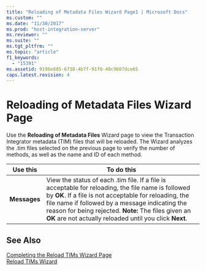 ```yaml
---
title: "Reloading of Metadata Files Wizard Page1 | Microsoft Docs"
ms.custom: ""
ms.date: "11/30/2017"
ms.prod: "host-integration-server"
ms.reviewer: ""
ms.suite: ""
ms.tgt_pltfrm: ""
ms.topic: "article"
f1_keywords: 
  - "15391"
ms.assetid: 9196e885-6738-4b7f-91f0-40c9607dce65
caps.latest.revision: 4
---
```

# Reloading of Metadata Files Wizard Page
Use the **Reloading of Metadata Files** Wizard page to view the Transaction Integrator metadata (TIM) files that will be reloaded. The Wizard analyzes the .tim files selected on the previous page to verify the number of methods, as well as the name and ID of each method.  
  
|Use this|To do this|  
|--------------|----------------|  
|**Messages**|View the status of each .tim file. If a file is acceptable for reloading, the file name is followed by **OK**. If a file is not acceptable for reloading, the file name if followed by a message indicating the reason for being rejected. **Note:**  The files given an **OK** are not actually reloaded until you click **Next**.|  
  
## See Also  
 [Completing the Reload TIMs Wizard Page](../core/completing-the-reload-tims-wizard-page2.md)   
 [Reload TIMs Wizard](../core/reload-tims-wizard1.md)